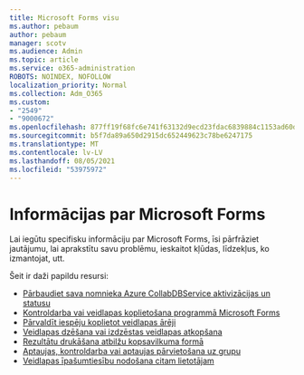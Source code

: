 ```yaml
---
title: Microsoft Forms visu
ms.author: pebaum
author: pebaum
manager: scotv
ms.audience: Admin
ms.topic: article
ms.service: o365-administration
ROBOTS: NOINDEX, NOFOLLOW
localization_priority: Normal
ms.collection: Adm_O365
ms.custom:
- "2549"
- "9000672"
ms.openlocfilehash: 877ff19f68fc6e741f63132d9ecd23fdac6839884c1153ad60dd2ec6f0b6adc6
ms.sourcegitcommit: b5f7da89a650d2915dc652449623c78be6247175
ms.translationtype: MT
ms.contentlocale: lv-LV
ms.lasthandoff: 08/05/2021
ms.locfileid: "53975972"
---
```

# <a name="get-information-about-microsoft-forms"></a>Informācijas par Microsoft Forms

Lai iegūtu specifisku informāciju par Microsoft Forms, īsi pārfrāziet jautājumu, lai aprakstītu savu problēmu, ieskaitot kļūdas, līdzekļus, ko izmantojat, utt. 

Šeit ir daži papildu resursi:

- [Pārbaudiet sava nomnieka Azure CollabDBService aktivizācijas un statusu](https://support.office.com/article/Turn-off-or-turn-on-Microsoft-Forms-8dcbf3ab-f2d6-459a-b8be-8d9892132a43)
- [Kontroldarba vai veidlapas koplietošana programmā Microsoft Forms](https://support.office.com/article/Share-a-form-to-collaborate-d5bb5cf0-8401-4c15-bb8c-8e108cd7e69b)
- [Pārvaldīt iespēju koplietot veidlapas ārēji](https://support.office.com/article/set-up-microsoft-forms-cc52287a-4550-464d-9a1b-457bf9df2240?#PickTab=Configure)
- [Veidlapas dzēšana vai izdzēstas veidlapas atkopšana](https://support.office.com/article/Delete-a-form-2207e468-ce1b-4c4a-a256-caf631d87af0)
- [Rezultātu drukāšana atbilžu kopsavilkuma formā](https://support.office.com/article/Print-a-form-22100b98-ba3c-41c1-9513-f76caca664fc)
- [Aptaujas, kontroldarba vai aptaujas pārvietošana uz grupu](https://support.office.com/article/Transfer-ownership-of-a-form-921a6361-a4e5-44ea-bce9-c4ed63aa54b4)
- [Veidlapas īpašumtiesību nodošana citam lietotājam](https://support.office.com/article/Transfer-ownership-of-a-form-921a6361-a4e5-44ea-bce9-c4ed63aa54b4)